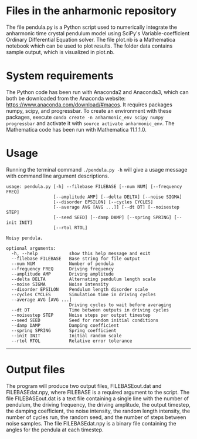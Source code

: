 # Files in the anharmonic repository
The file pendula.py is a Python script used to numerically integrate the anharmonic time crystal pendulum model using SciPy's Variable-coefficient Ordinary Differential Equation solver.  The file plot.nb is a Mathematica notebook which can be used to plot results.  The folder data contains sample output, which is visualized in plot.nb.
# System requirements
The Python code has been run with Anaconda2 and Anaconda3, which can both be downloaded from the Anaconda website: https://www.anaconda.com/download/#macos.  It requires packages numpy, scipy, and progressbar. To create an environment with these packages, execute `conda create -n anharmonic_env scipy numpy progressbar` and activate it with `source activate anharmonic_env`.  The Mathematica code has been run with Mathematica 11.1.1.0.
# Usage
Running the terminal command `./pendula.py -h` will give a usage message with command line argument descriptions.
```
usage: pendula.py [-h] --filebase FILEBASE [--num NUM] [--frequency FREQ]
                  [--amplitude AMP] [--delta DELTA] [--noise SIGMA]
                  [--disorder EPSILON] [--cycles CYCLES]
                  [--average AVG [AVG ...]] [--dt DT] [--noisestep STEP]
                  [--seed SEED] [--damp DAMP] [--spring SPRING] [--init INIT]
                  [--rtol RTOL]

Noisy pendula.

optional arguments:
  -h, --help            show this help message and exit
  --filebase FILEBASE   Base string for file output
  --num NUM             Number of pendula
  --frequency FREQ      Driving frequency 
  --amplitude AMP       Driving amplitude 
  --delta DELTA         Alternating pendulum length scale
  --noise SIGMA         Noise intensity
  --disorder EPSILON    Pendulum length disorder scale
  --cycles CYCLES       Simulation time in driving cycles
  --average AVG [AVG ...]
                        Driving cycles to wait before averaging
  --dt DT               Time between outputs in driving cycles
  --noisestep STEP      Noise steps per output timestep
  --seed SEED           Seed for random initial conditions
  --damp DAMP           Damping coefficient
  --spring SPRING       Spring coefficient
  --init INIT           Initial random scale
  --rtol RTOL           Relative error tolerance
```
___
# Output files
The program will produce two output files, FILEBASEout.dat and FILEBASEdat.npy, where FILEBASE is a required argument to the script. The file FILEBASEout.dat is a text file containing a single line with the number of pendulum, the driving frequency, the driving amplitude, the output timestep, the damping coefficient, the noise intensity, the random length intensity, the number of cycles run, the random seed, and the number of steps between noise samples. The file FILEBASEdat.npy is a binary file containing the angles for the pendula at each timestep.
